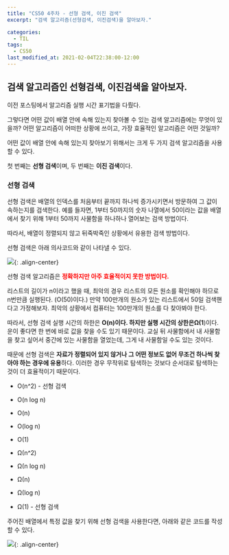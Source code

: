 ```yaml
---
title: "CS50 4주차 - 선형 검색, 이진 검색"
excerpt: "검색 알고리즘(선형검색, 이진검색)을 알아보자."

categories:
  - TIL
tags:
  - CS50
last_modified_at: 2021-02-04T22:38:00-12:00
---
```


## 검색 알고리즘인 선형검색, 이진검색을 알아보자.


이전 포스팅에서 알고리즘 실행 시간 표기법을 다뤘다.

그렇다면 어떤 값이 배열 안에 속해 있는지 찾아볼 수 있는 검색 알고리즘에는 무엇이 있을까?
어떤 알고리즘이 어떠한 상황에 쓰이고, 가장 효율적인 알고리즘은 어떤 것일까?

어떤 값이 배열 안에 속해 있는지 찾아보기 위해서는 크게 두 가지 검색 알고리즘을 사용할 수 있다. 

첫 번째는 **선형 검색**이며, 두 번째는 **이진 검색**이다.


### 선형 검색


선형 검색은 배열의 인덱스를 처음부터 끝까지 하나씩 증가시키면서 방문하여 그 값이 속하는지를 검색한다. 예를 들자면, 1부터 50까지의 숫자 나열에서 50이라는 값을 배열에서 찾기 위해 1부터 50까지 사물함을 하나하나 열어보는 검색 방법이다.

따라서, 배열이  정렬되지 않고 뒤죽박죽인 상황에서 유용한 검색 방법이다.

선형 검색은 아래 의사코드와 같이 나타낼 수 있다.


![](https://imageshack.com/i/pmcfZ93jj){: .align-center} 


선형 검색 알고리즘은 <span style="color:red">__정확하지만 아주 효율적이지 못한 방법이다.__</span> 

리스트의 길이가 n이라고 했을 때, 최악의 경우 리스트의 모든 원소를 확인해야 하므로 n번만큼 실행된다. (O(50)이다.) 만약 100만개의 원소가 있는 리스트에서 50일 검색핸다고 가정해보자. 최악의 상황에서 컴퓨터는 100만개의 원소를 다 찾아봐야 한다.

따라서, 선형 검색 실행 시간의 하한은 **O(n)**이다. 하지만 실행 시간의 상한은**Ω(1**)이다. 운이 좋다면 한 번에 바로 값을 찾을 수도 있기 때문이다. 교실 뒤 사물함에서 내 사물함을 찾고 싶어서 중간에 있는 사물함을 열었는데, 그게 내 사물함일 수도 있는 것이다. 

때문에 선형 검색은 **자료가 정렬되어 있지 않거나 그 어떤 정보도 없어 무조건 하나씩 찾아야 하는 경우에 유용**하다. 이러한 경우 무작위로 탐색하는 것보다 순서대로 탐색하는 것이 더 효율적이기 때문이다. 


+ O(n^2) - 선형 검색
+ O(n log n)
+ O(n)
+ O(log n)
+ O(1)

+ Ω(n^2)
+ Ω(n log n)
+ Ω(n)
+ Ω(log n)
+ Ω(1) - 선형 검색


주어진 배열에서 특정 값을 찾기 위해 선형 검색을 사용한다면, 아래와 같은 코드를 작성할 수 있다.

![](https://imageshack.com/i/pmdY3AzBj){: .align-center}



